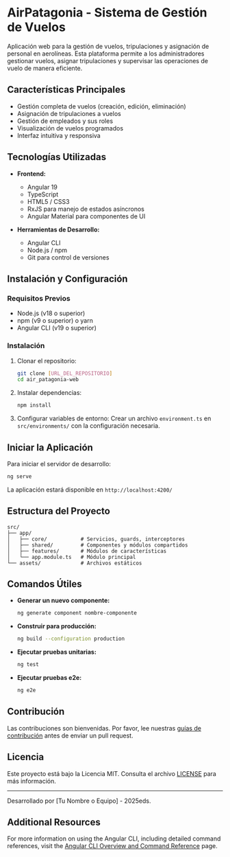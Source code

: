 # AirPatagonia - Sistema de Gestión de Vuelos

Aplicación web para la gestión de vuelos, tripulaciones y asignación de personal en aerolíneas. Esta plataforma permite a los administradores gestionar vuelos, asignar tripulaciones y supervisar las operaciones de vuelo de manera eficiente.

## Características Principales

- Gestión completa de vuelos (creación, edición, eliminación)
- Asignación de tripulaciones a vuelos
- Gestión de empleados y sus roles
- Visualización de vuelos programados
- Interfaz intuitiva y responsiva

## Tecnologías Utilizadas

- **Frontend:**
  - Angular 19
  - TypeScript
  - HTML5 / CSS3
  - RxJS para manejo de estados asíncronos
  - Angular Material para componentes de UI

- **Herramientas de Desarrollo:**
  - Angular CLI
  - Node.js / npm
  - Git para control de versiones

## Instalación y Configuración

### Requisitos Previos

- Node.js (v18 o superior)
- npm (v9 o superior) o yarn
- Angular CLI (v19 o superior)

### Instalación

1. Clonar el repositorio:
   ```bash
   git clone [URL_DEL_REPOSITORIO]
   cd air_patagonia-web
   ```

2. Instalar dependencias:
   ```bash
   npm install
   ```

3. Configurar variables de entorno:
   Crear un archivo `environment.ts` en `src/environments/` con la configuración necesaria.

## Iniciar la Aplicación

Para iniciar el servidor de desarrollo:

```bash
ng serve
```

La aplicación estará disponible en `http://localhost:4200/`

## Estructura del Proyecto

```
src/
├── app/
│   ├── core/           # Servicios, guards, interceptores
│   ├── shared/         # Componentes y módulos compartidos
│   ├── features/       # Módulos de características
│   └── app.module.ts   # Módulo principal
└── assets/             # Archivos estáticos
```

## Comandos Útiles

- **Generar un nuevo componente:**
  ```bash
  ng generate component nombre-componente
  ```

- **Construir para producción:**
  ```bash
  ng build --configuration production
  ```

- **Ejecutar pruebas unitarias:**
  ```bash
  ng test
  ```

- **Ejecutar pruebas e2e:**
  ```bash
  ng e2e
  ```

## Contribución

Las contribuciones son bienvenidas. Por favor, lee nuestras [guías de contribución](CONTRIBUTING.md) antes de enviar un pull request.

## Licencia

Este proyecto está bajo la Licencia MIT. Consulta el archivo [LICENSE](LICENSE) para más información.

---

Desarrollado por [Tu Nombre o Equipo] - 2025eds.

## Additional Resources

For more information on using the Angular CLI, including detailed command references, visit the [Angular CLI Overview and Command Reference](https://angular.dev/tools/cli) page.
